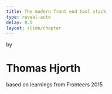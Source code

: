 ```yaml
---
title: The modern front end tool stack
type: reveal-auto
delay: 0.5
layout: slide/chapter
---
```


by

# Thomas Hjorth

based on learnings from Fronteers 2015